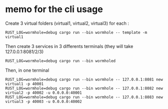 # memo for the cli usage

Create 3 virtual folders (virtual1, virtual2, virtual3)
for each :
```
RUST_LOG=wormhole=debug cargo run --bin wormhole -- template -m virtual1
```

Then create 3 services in 3 differents terminals (they will take 127.0.0.1:8081/2/3)
```
RUST_LOG=wormhole=debug cargo run --bin wormholed
```

Then, in one terminal
```
RUST_LOG=wormhole=debug cargo run --bin wormhole -- 127.0.0.1:8081 new virtual1 -p 40001
RUST_LOG=wormhole=debug cargo run --bin wormhole -- 127.0.0.1:8082 new virtual2 -p 40002 -u 0.0.0.0:40001
RUST_LOG=wormhole=debug cargo run --bin wormhole -- 127.0.0.1:8083 new virtual3 -p 40003 -u 0.0.0.0:40002
```
